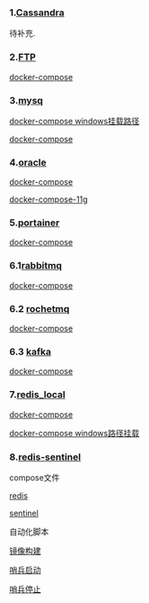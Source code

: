 ### 1.[Cassandra](./compose/Cassandra/)

待补充.

### 2.[FTP](./compose/ftp/)

[docker-compose](./compose/ftp/docker-compose.yml)

### 3.[mysq](./compose/mysql/)

[docker-compose windows挂载路径](./compose/mysql/docker-compose-win.yml)

[docker-compose](./compose/mysql/docker-compose.yml)

### 4.[oracle](./compose/oracle/)

[docker-compose](./compose/oracle/docker-compose.yml)

[docker-compose-11g](./compose/oracle/docker-compose-11g.yml)

### 5.[portainer](./compose/portainer/)

[docker-compose](./compose/portainer/docker-compose.yml)

### 6.1[rabbitmq](./compose/rabbitmq/)

[docker-compose](./compose/rabbitmq/docker-compose.yml)

### 6.2 [rochetmq](./compose/rocketmq/)

[docker-compose](./compose/rocketmq/docker-compose.yml)

### 6.3 [kafka](./compose/kafka/)

[docker-compose](./compose/kafka/docker-compose.yml)

### 7.[redis_local](./compose/redis_local/)

[docker-compose](./compose/redis_local/docker-compose.yml)

[docker-compose windows路径挂载](./compose/redis_local/docker-compose-win.yml)

### 8.[redis-sentinel](./compose/redis-sentinel/)

compose文件

[redis](./compose/redis-sentinel/redis/)

[sentinel](./compose/redis-sentinel/redis/)

自动化脚本

[镜像构建](./compose/redis-sentinel/sentinel-build.sh)

[哨兵启动](./compose/redis-sentinel/sentinel-start.sh)

[哨兵停止](./compose/redis-sentinel/sentinel-stop.sh)
